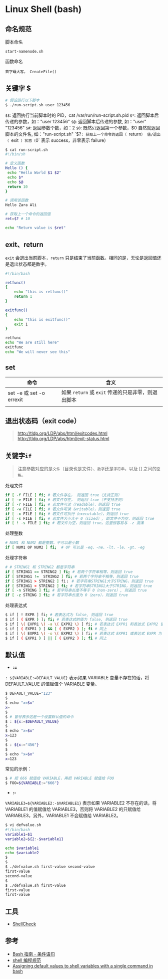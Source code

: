 # Linux Shell (bash)

## 命名规范

脚本命名
```
start-namenode.sh
```

函数命名
```
首字母大写， CreateFile()
```

## 关键字 $

```bash
# 假设运行以下脚本
$ ./run-script.sh user 123456
```

`$$`: 返回执行当前脚本时的 PID，cat /var/run/run-script.sh.pid 
`$*`: 返回脚本后传递的参数，如："user 123456"
`$@`: 返回脚本后传递的参数, 如："user" "123456"
`$#`: 返回参数个数，如：2
`$0`: 既然`$1`返回第一个参数，$0 自然就返回脚本的文件名, 如："run-script.sh"
`$?`: 获取上一个命令的返回（ `return`） 值/退出（ `exit` ）状态（`0` 表示 success，非零表示 failure）

```bash
$ cat run-script.sh
#!/bin/sh

# 定义函数
Hello () {
 echo "Hello World $1 $2"
 echo $*
 echo $@
 return 10
}

# 调用该函数
Hello Zara Ali

# 获取上一个命令的返回值
ret=$? # 10

echo "Return value is $ret"
```

## exit、return

`exit` 会退出当前脚本，`return` 只是结束了当前函数。相同的是，无论是返回值还是退出状态都是数字。

```bash
#!/bin/bash

retfunc()
{
    echo "this is retfunc()"
    return 1
}

exitfunc()
{
    echo "this is exitfunc()"
    exit 1
}

retfunc
echo "We are still here"
exitfunc
echo "We will never see this"
```

## set

| 命令                      | 含义                                 |
| ----------------------- | ---------------------------------- |
| set -e 或 set -o errexit | 如果 `return` 或 `exit` 传递的只是非零，则退出脚本 |
|                         |                                    |



## 退出状态码（exit code）

> http://tldp.org/LDP/abs/html/exitcodes.html
> http://tldp.org/LDP/abs/html/exit-status.html


## 关键字`if`

>注意参数对应的是`文件`（目录也是文件）、`数字`还是`字符串`，以及 [] 之间的`空格`。

处理文件
```bash
if [ -f FILE ] fi; # 若文件存在， 则返回 true（支持正则）
if [ -e FILE ] fi; # 若文件存在， 则返回 true（不支持正则）
if [ -r FILE ] fi; # 若文件可读（readable），则返回 true
if [ -w FILE ] fi; # 若文件可读（writable），则返回 true
if [ -x FILE ] fi; # 若文件可执行（executable），则返回 true
if [ -s FILE ] fi; # 若文件大小大于 0（sized）, 即文件不为空，则返回 true
if [ ! -s FILE ] fi; # 若文件为空，则返回 true。这里很容易与 -z 混淆
```

处理整数
```bash
# NUM1 和 NUM2 都是整数，不可以是小数
if [ NUM1 OP NUM2 ] fi;  # OP 可以是 -eq、-ne、-lt、-le、-gt、-eg
```

处理字符串
```bash
# # STRING1 和 STRING2 都是字符串
if [ STRING1 == STRING2 ] fi; # 若两个字符串相等，则返回 true
if [ STRING1 !=  STRING2 ] fi; # 若两个字符串不相等，则返回 true
if [ STRING1 > STRING2 ] fi； # 若字符串STRING1大于STRING，则返回 true
if [ STRING1 < STRING2 ] fi; # 若字符串STRING1大于STRING，则返回 true
if [ -n STRING ] fi; # 若字符串长度不等于 0（non-zero）, 则返回 true
if [ -z STRING ] fi; # 若字符串长度为 0（zero），则返回 true
```

处理表达式
```bash
$ if [ ! EXPR ] fi; # 若表达式为 false, 则返回 true
$ if [ ( EXPR ) ]; fi; # 若表达式的值为 false, 则返回 true
$ if [ \( EXPR1 \) -a \( EXPR2 \) ] fi; # 若表达式 EXPR1 和表达式 EXPR2 皆为 true, 则返回 true
$ if [ ( EXPR1 ) ] && [ ( EXPR2 ) ]; fi # 同上
$ if [ \( EXPR1 \) -o \( EXPR2 \) ] fi; # 若表达式 EXPR1 或表达式 EXPR 为 true, 则返回 true
$ if [ ( EXPR1 ) ] || [ ( EXPR2 ) ]; fi # 同上
```

## 默认值

* **:=**

`: ${VARIABLE:=DEFAULT_VALUE}` 表示如果 VARIABLE 变量不存在的话，将 DEFAULT_VALUE 的值赋值个 VARIABLE 变量。

```bash
$ DEFAULT_VALUE="123"
$ 
$ echo "x=$x"
x=
$
$ # 冒号表示这是一个设置默认值的命令
$ : ${x:=$DEFAULT_VALUE}
$
$ echo "x=$x"
x=123
$
$ : ${x:="456"}
$
$ echo "x=$x"
x=123
```

常见的示例：

```bash
$ # 把 666 赋值给 VARIABLE，再把 VARIABLE 赋值给 FOO
$ FOO=${VARIABLE:="666"}
```

* **:-**

`VARIABLE3=${VARIABLE2:-$VARIABLE1}` 表示如果 VARIABLE2 不存在的话，将 VARIABLE1 的值赋值给 VARIABLE3，否则将 VARIABLE2 的只赋值给 VARIABLE3，另外，VARIABLE1 不会赋值给 VARIABLE2。

```bash
$ vi defvalue.sh
#!/bin/bash
variable1=$1
variable2=${2:-$variable1}

echo $variable1
echo $variable2
$
$
$ ./defvalue.sh first-value second-value
first-value
second-value
$
$ ./defvalue.sh first-value
first-value
first-value
```


## 工具

* [ShellCheck](https://github.com/koalaman/shellcheck)


## 参考

* [Bash 指南 - 条件语句](http://tldp.org/LDP/Bash-Beginners-Guide/html/sect_07_01.html)
* [shell 编程规范](https://wenku.baidu.com/view/cf3b683067ec102de2bd8969.html)
* [Assigning default values to shell variables with a single command in bash](https://stackoverflow.com/questions/2013547/assigning-default-values-to-shell-variables-with-a-single-command-in-bash)

